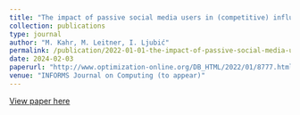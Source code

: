 ```yaml
---
title: "The impact of passive social media users in (competitive) influence maximization"
collection: publications
type: journal
author: "M. Kahr, M. Leitner, I. Ljubić"
permalink: /publication/2022-01-01-the-impact-of-passive-social-media-users-in-(competitive)-influence-maximization
date: 2024-02-03
paperurl: "http://www.optimization-online.org/DB_HTML/2022/01/8777.html"
venue: "INFORMS Journal on Computing (to appear)"
---
```


[View paper here](http://www.optimization-online.org/DB_HTML/2022/01/8777.html)
